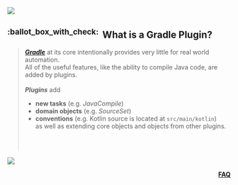 ![](https://via.placeholder.com/1024x1.png/0078D7/0078D7/text=+)<!--3px blue line-->
<!-- What is a Gradle Plugin? -->
<h2>
  <a class="anchor" id= "what-is-a-gradle-plugin">
    <sup>:ballot_box_with_check:&ensp;</sup>What is a Gradle Plugin?
  </a>
</h2>
<blockquote>
<span><!-- leave the next line blank -->

***[Gradle](what-is-gradle.md)*** at its core intentionally provides very little for real world automation.  
All of the useful features, like the ability to compile Java code, are added by plugins.  
<br/>
***Plugins*** add
* **new tasks** (e.g. *JavaCompile*)
* **domain objects** (e.g. *SourceSet*)
* **conventions** (e.g. Kotlin source is located at `src/main/kotlin`)  
as well as extending core objects and objects from other plugins.
</span>
  <br/><br/>
</blockquote>

![](https://via.placeholder.com/1024x1.png/0078D7/0078D7/text=+)<!--1px blue line-->
<p align="right"><a href="/../../#--------------questionfaq----------"><b>FAQ</b></a></p>
